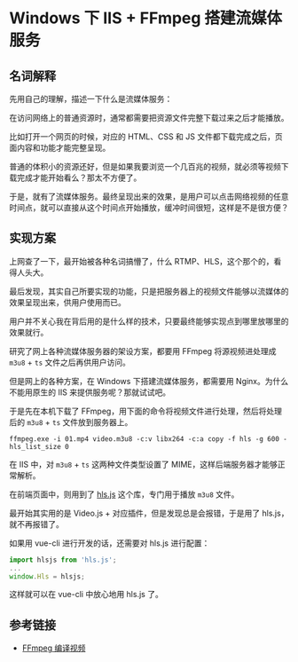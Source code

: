 # Windows 下 IIS + FFmpeg 搭建流媒体服务

## 名词解释

先用自己的理解，描述一下什么是流媒体服务：

在访问网络上的普通资源时，通常都需要把资源文件完整下载过来之后才能播放。

比如打开一个网页的时候，对应的 HTML、CSS 和 JS 文件都下载完成之后，页面内容和功能才能完整呈现。

普通的体积小的资源还好，但是如果我要浏览一个几百兆的视频，就必须等视频下载完成才能开始看么？那太不方便了。

于是，就有了流媒体服务。最终呈现出来的效果，是用户可以点击网络视频的任意时间点，就可以直接从这个时间点开始播放，缓冲时间很短，这样是不是很方便？

## 实现方案

上网查了一下，最开始被各种名词搞懵了，什么 RTMP、HLS，这个那个的，看得人头大。

最后发现，其实自己所要实现的功能，只是把服务器上的视频文件能够以流媒体的效果呈现出来，供用户使用而已。

用户并不关心我在背后用的是什么样的技术，只要最终能够实现点到哪里放哪里的效果就行。

研究了网上各种流媒体服务器的架设方案，都要用 FFmpeg 将源视频进处理成 `m3u8` + `ts` 文件之后再供用户访问。

但是网上的各种方案，在 Windows 下搭建流媒体服务，都需要用 Nginx。为什么不能用原生的 IIS 来提供服务呢？那就试试吧。

于是先在本机下载了 FFmpeg，用下面的命令将视频文件进行处理，然后将处理后的 `m3u8` + `ts` 文件放到服务器上。

```shell
ffmpeg.exe -i 01.mp4 video.m3u8 -c:v libx264 -c:a copy -f hls -g 600 -hls_list_size 0
```

在 IIS 中，对 `m3u8` + `ts` 这两种文件类型设置了 MIME，这样后端服务器才能够正常解析。

在前端页面中，则用到了 [hls.js](https://github.com/video-dev/hls.js) 这个库，专门用于播放 `m3u8` 文件。

最开始其实用的是 Video.js + 对应插件，但是发现总是会报错，于是用了 hls.js，就不再报错了。

如果用 vue-cli 进行开发的话，还需要对 hls.js 进行配置：

```js
import hlsjs from 'hls.js';
...
window.Hls = hlsjs;
```

这样就可以在 vue-cli 中放心地用 hls.js 了。

## 参考链接

- [FFmpeg 编译视频](https://www.notion.so/FFmpeg-0c3b5e659c4a4b159c22e66a1891c928)
